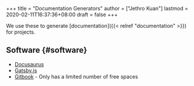 +++
title = "Documentation Generators"
author = ["Jethro Kuan"]
lastmod = 2020-02-11T16:37:36+08:00
draft = false
+++

We use these to generate [documentation]({{< relref "documentation" >}}) for projects.


## Software {#software}

-   [Docusaurus](https://v2.docusaurus.io/)
-   [Gatsby.js](https://www.gatsbyjs.org/starters/hasura/gatsby-gitbook-starter/)
-   [Gitbook](https://www.gitbook.com/) - Only has a limited number of free spaces
